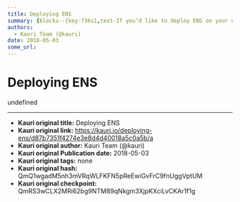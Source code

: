 ```yaml
---
title: Deploying ENS
summary: {blocks--{key-f36s1,text-If you’d like to deploy ENS on your own network, or deploy your own copy of ENS on a public network, this guide shows you how. If you want to use an existing ENS deployment, read Interacting with the ENS registry instead. If you want to register a name on the Ropsten (testnet) ENS deployment, read Registering a name with the FIFS registrar or Registering a name with the auction registrar.,type-unstyled,depth-0,inlineStyleRanges-,entityRanges--{offset-179,length-33,key-0}
authors:
  - Kauri Team (@kauri)
date: 2018-05-03
some_url: 
---
```


# Deploying ENS


undefined


---

- **Kauri original title:** Deploying ENS
- **Kauri original link:** https://kauri.io/deploying-ens/d87b7351f4274e3e8d4d40018a5c0a5b/a
- **Kauri original author:** Kauri Team (@kauri)
- **Kauri original Publication date:** 2018-05-03
- **Kauri original tags:** none
- **Kauri original hash:** QmQ1wgadM5nh3mVRqWLFKFN5pReEwiGvFrC9fnUggVptUM
- **Kauri original checkpoint:** QmRS3wCLX2MRi62bg9NTM89qNkgm3XjpKXciLvCKAr1f1g



